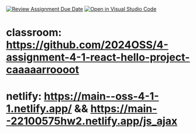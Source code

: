 [![Review Assignment Due Date](https://classroom.github.com/assets/deadline-readme-button-22041afd0340ce965d47ae6ef1cefeee28c7c493a6346c4f15d667ab976d596c.svg)](https://classroom.github.com/a/9EqwKPX2)
[![Open in Visual Studio Code](https://classroom.github.com/assets/open-in-vscode-2e0aaae1b6195c2367325f4f02e2d04e9abb55f0b24a779b69b11b9e10269abc.svg)](https://classroom.github.com/online_ide?assignment_repo_id=16198178&assignment_repo_type=AssignmentRepo)

# classroom: https://github.com/2024OSS/4-assignment-4-1-react-hello-project-caaaaarroooot

# netlify: https://main--oss-4-1-1.netlify.app/ && https://main--22100575hw2.netlify.app/js_ajax
